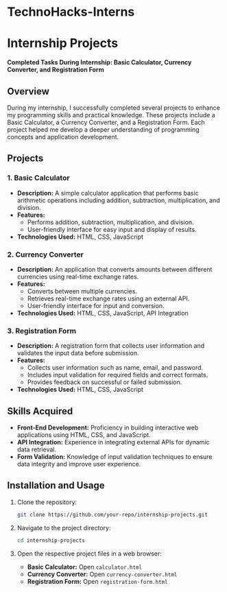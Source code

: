 # TechnoHacks-Interns
# Internship Projects

**Completed Tasks During Internship: Basic Calculator, Currency Converter, and Registration Form**

## Overview

During my internship, I successfully completed several projects to enhance my programming skills and practical knowledge. These projects include a Basic Calculator, a Currency Converter, and a Registration Form. Each project helped me develop a deeper understanding of programming concepts and application development.

## Projects

### 1. Basic Calculator

- **Description:** A simple calculator application that performs basic arithmetic operations including addition, subtraction, multiplication, and division.
- **Features:**
  - Performs addition, subtraction, multiplication, and division.
  - User-friendly interface for easy input and display of results.
- **Technologies Used:** HTML, CSS, JavaScript

### 2. Currency Converter

- **Description:** An application that converts amounts between different currencies using real-time exchange rates.
- **Features:**
  - Converts between multiple currencies.
  - Retrieves real-time exchange rates using an external API.
  - User-friendly interface for input and conversion.
- **Technologies Used:** HTML, CSS, JavaScript, API Integration

### 3. Registration Form

- **Description:** A registration form that collects user information and validates the input data before submission.
- **Features:**
  - Collects user information such as name, email, and password.
  - Includes input validation for required fields and correct formats.
  - Provides feedback on successful or failed submission.
- **Technologies Used:** HTML, CSS, JavaScript

## Skills Acquired

- **Front-End Development:** Proficiency in building interactive web applications using HTML, CSS, and JavaScript.
- **API Integration:** Experience in integrating external APIs for dynamic data retrieval.
- **Form Validation:** Knowledge of input validation techniques to ensure data integrity and improve user experience.

## Installation and Usage

1. Clone the repository:

    ```bash
    git clone https://github.com/your-repo/internship-projects.git
    ```

2. Navigate to the project directory:

    ```bash
    cd internship-projects
    ```

3. Open the respective project files in a web browser:

    - **Basic Calculator:** Open `calculator.html`
    - **Currency Converter:** Open `currency-converter.html`
    - **Registration Form:** Open `registration-form.html`



